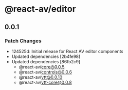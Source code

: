 # @react-av/editor

## 0.0.1

### Patch Changes

- 124525d: Initial release for React AV editor components
- Updated dependencies [2b4fe98]
- Updated dependencies [86fb2c9]
  - @react-av/core@0.0.5
  - @react-av/controls@0.0.6
  - @react-av/vtt@0.0.10
  - @react-av/vtt-core@0.0.8
